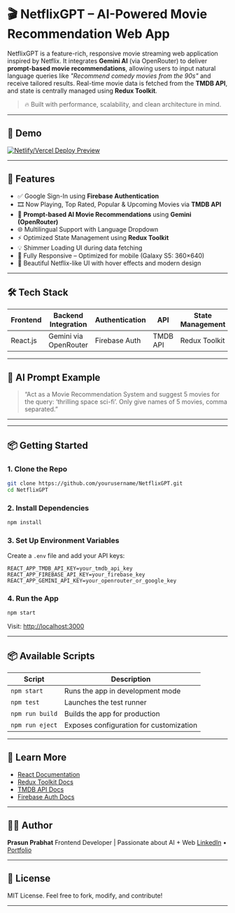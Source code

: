 # 🎬 NetflixGPT – AI-Powered Movie Recommendation Web App

NetflixGPT is a feature-rich, responsive movie streaming web application inspired by Netflix. It integrates **Gemini AI** (via OpenRouter) to deliver **prompt-based movie recommendations**, allowing users to input natural language queries like _"Recommend comedy movies from the 90s"_ and receive tailored results. Real-time movie data is fetched from the **TMDB API**, and state is centrally managed using **Redux Toolkit**.

> 🔥 Built with performance, scalability, and clean architecture in mind.

---

## 📸 Demo

[![Netlify/Vercel Deploy Preview](https://img.shields.io/badge/Live-Demo-green?style=for-the-badge&logo=vercel)](https://cinescope-ai.onrender.com/) <!-- Replace with actual link -->

---

## 🚀 Features

- ✅ Google Sign-In using **Firebase Authentication**
- 🎞️ Now Playing, Top Rated, Popular & Upcoming Movies via **TMDB API**
- 🧠 **Prompt-based AI Movie Recommendations** using **Gemini (OpenRouter)**
- 🌐 Multilingual Support with Language Dropdown
- ⚡ Optimized State Management using **Redux Toolkit**
- 💡 Shimmer Loading UI during data fetching
- 📱 Fully Responsive – Optimized for mobile (Galaxy S5: 360×640)
- 🎨 Beautiful Netflix-like UI with hover effects and modern design

---

## 🛠️ Tech Stack

| Frontend | Backend Integration   | Authentication | API      | State Management |
| -------- | --------------------- | -------------- | -------- | ---------------- |
| React.js | Gemini via OpenRouter | Firebase Auth  | TMDB API | Redux Toolkit    |

---

## 🧠 AI Prompt Example

> “Act as a Movie Recommendation System and suggest 5 movies for the query: ‘thrilling space sci-fi’. Only give names of 5 movies, comma separated.”

---

---

## 📦 Getting Started

### 1. Clone the Repo

```bash
git clone https://github.com/yourusername/NetflixGPT.git
cd NetflixGPT
```

### 2. Install Dependencies

```bash
npm install
```

### 3. Set Up Environment Variables

Create a `.env` file and add your API keys:

```env
REACT_APP_TMDB_API_KEY=your_tmdb_api_key
REACT_APP_FIREBASE_API_KEY=your_firebase_key
REACT_APP_GEMINI_API_KEY=your_openrouter_or_google_key
```

### 4. Run the App

```bash
npm start
```

Visit: [http://localhost:3000](http://localhost:3000)

---

## 📦 Available Scripts

| Script          | Description                             |
| --------------- | --------------------------------------- |
| `npm start`     | Runs the app in development mode        |
| `npm test`      | Launches the test runner                |
| `npm run build` | Builds the app for production           |
| `npm run eject` | Exposes configuration for customization |

---

## 🧠 Learn More

- [React Documentation](https://reactjs.org/)
- [Redux Toolkit Docs](https://redux-toolkit.js.org/)
- [TMDB API Docs](https://developer.themoviedb.org/docs)
- [Firebase Auth Docs](https://firebase.google.com/docs/auth)

---

## 👨‍💻 Author

**Prasun Prabhat**
Frontend Developer | Passionate about AI + Web
[LinkedIn](https://www.linkedin.com/in/prasun-prabhat-859838230/) • [Portfolio]()

---

## 📜 License

MIT License. Feel free to fork, modify, and contribute!

---
